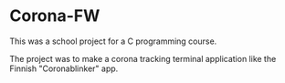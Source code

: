# Corona-FW

This was a school project for a C programming course.

The project was to make a corona tracking terminal application like the Finnish "Coronablinker" app.
